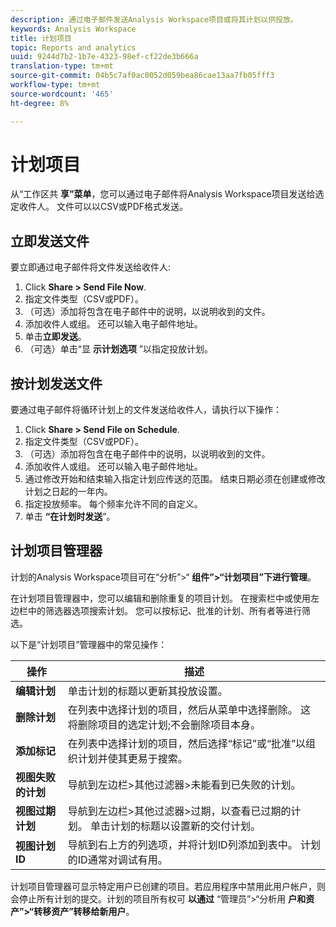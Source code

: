```yaml
---
description: 通过电子邮件发送Analysis Workspace项目或将其计划以供投放。
keywords: Analysis Workspace
title: 计划项目
topic: Reports and analytics
uuid: 9244d7b2-1b7e-4323-98ef-cf22de3b666a
translation-type: tm+mt
source-git-commit: 04b5c7af0ac0052d059bea86cae13aa7fb05fff3
workflow-type: tm+mt
source-wordcount: '465'
ht-degree: 8%

---
```



# 计划项目

从“工作区共 **享”菜单**，您可以通过电子邮件将Analysis Workspace项目发送给选定收件人。 文件可以以CSV或PDF格式发送。

## 立即发送文件

要立即通过电子邮件将文件发送给收件人:

1. Click **Share > Send File Now**.
1. 指定文件类型（CSV或PDF）。
1. （可选）添加将包含在电子邮件中的说明，以说明收到的文件。
1. 添加收件人或组。 还可以输入电子邮件地址。
1. 单击&#x200B;**立即发送**。
1. （可选）单击“显 **示计划选项** ”以指定投放计划。

## 按计划发送文件

要通过电子邮件将循环计划上的文件发送给收件人，请执行以下操作：

1. Click **Share > Send File on Schedule**.
1. 指定文件类型（CSV或PDF）。
1. （可选）添加将包含在电子邮件中的说明，以说明收到的文件。
1. 添加收件人或组。 还可以输入电子邮件地址。
1. 通过修改开始和结束输入指定计划应传送的范围。 结束日期必须在创建或修改计划之日起的一年内。
1. 指定投放频率。 每个频率允许不同的自定义。
1. 单击 **“在计划时发送**”。

## 计划项目管理器

计划的Analysis Workspace项目可在“分析”>“ **组件”>“计划项目”下进行管理**。

在计划项目管理器中，您可以编辑和删除重复的项目计划。 在搜索栏中或使用左边栏中的筛选器选项搜索计划。 您可以按标记、批准的计划、所有者等进行筛选。

以下是“计划项目”管理器中的常见操作：

| 操作 | 描述 |
|---|---|
| **编辑计划** | 单击计划的标题以更新其投放设置。 |
| **删除计划** | 在列表中选择计划的项目，然后从菜单中选择删除。 这将删除项目的选定计划;不会删除项目本身。 |
| **添加标记** | 在列表中选择计划的项目，然后选择“标记”或“批准”以组织计划并使其更易于搜索。 |
| **视图失败的计划** | 导航到左边栏>其他过滤器>未能看到已失败的计划。 |
| **视图过期计划** | 导航到左边栏>其他过滤器>过期，以查看已过期的计划。 单击计划的标题以设置新的交付计划。 |
| **视图计划ID** | 导航到右上方的列选项，并将计划ID列添加到表中。 计划的ID通常对调试有用。 |

计划项目管理器可显示特定用户已创建的项目。若应用程序中禁用此用户帐户，则会停止所有计划的提交。计划的项目所有权可 **以通过** “管理员”>“分析用 **户和资产”>“转移资产”转移给新用户**。
